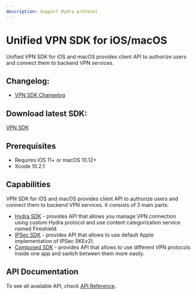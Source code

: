```yaml
---
description: Support Hydra protocol
---
```


# Unified VPN SDK for iOS/macOS

Unified VPN SDK for iOS and macOS provides client API to authorize users and connect them to backend VPN services.

## Changelog:

* [VPN SDK Changelog](https://pango.gitbook.io/pango-platform/sdk/hydra-vpn-sdk-for-ios/changelog)

## Download latest SDK:

[VPN SDK](https://firebasestorage.googleapis.com/v0/b/web-portal-for-partners.appspot.com/o/products%2FVPNSDK%204.0.0.zip?alt=media\&token=14430c69-b0ce-4949-b290-819b16ff0578)

## Prerequisites

* Requires iOS 11+ or macOS 10.12+
* Xcode 10.2.1

## Capabilities

VPN SDK for iOS and macOS provides client API to authorize users and connect them to backend VPN services. It consists of 3 main parts:

* [Hydra SDK](hydra-sdk.md) - provides API that allows you manage VPN connection using custom Hydra protocol and use content categorization service named Fireshield.
* [IPSec SDK](ipsec-sdk.md) - provides API that allows to use default Apple implementation of IPSec (IKEv2).
* [Composed SDK](composed-sdk.md) - provides API that allows to use different VPN protocols inside one app and switch between them more easily.

## API Documentation

To see all available API, check [API Reference](api-reference.md).
